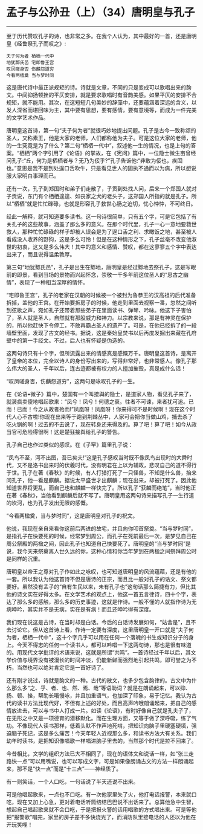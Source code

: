 # 孟子与公孙丑（上）（34）唐明皇与孔子

------

至于历代赞叹孔子的诗，也非常之多。在我个人认为，其中最好的一首，还是唐明皇《经鲁祭孔子而叹之》:
```
夫子何为者 栖栖一代中
地犹鄹氏邑 宅即鲁王宫
叹凤嗟身否 伤麟怨道穷
今看两楹奠 当与梦时同
```
这是唐代诗中最正派规矩的诗。诗就是文章，不同的只是变成可以歌唱出来的韵文。中间抑扬顿挫的平仄安排，就是要求歌唱时有音韵美感。如果平仄的安排不合规矩，就不能用。其次，在这短短几句美妙的辞藻中，还要蕴涵着深远的含义，以发人深省而堪回味为主，其中要有思想，要有感情，要有意境等，而成为一件完美的文学艺术作品。

唐明皇这首诗，第一句“夫子何为者”就很巧妙地提出问题。孔子是古今一致称颂的圣人，又称素王，他是大家的老师，人们都称他为夫子。可是这位大家的老师，他的一生究竟是为了什么？第二句“栖栖一代中”，叙述他一生的情况，也是上句的答案。“栖栖”两个字引用了《论语》的掌故，在《宪问》篇中，一位隐士微生亩曾经问孔子:“丘，何为是栖栖者与？无乃为佞乎?”孔子告诉他:“非敢为佞也，疾固也。”意思是我不是到处逞口舌吹牛，只是看见世人的固执不通而以为病，所以想说服大家明白事理而已。

还有一次，孔子到郑国时和弟子们走散了，子贡到处找人问，后来一个郑国人就对子贡说，东门有个栖栖遑遑、如丧家之犬的老头子，这郑国人所指的就是孔子。所以“栖栖”就是忙忙碌碌，也就是形容孔子救世心肠之迫切，忧心忡忡，不可终日。

经此一解释，就可知道要多读书。这一句诗很简单，只有五个字，可是它包括了有关孔子的这些故事，涵盖了那么多的意义。在那个时代里，孔子一心一意地要救世救人，那种忙忙碌碌的样子却被人误会是为了逞口舌之利、求瞰饭之地，甚至被人看成没人收养的野狗，这是多么可怜！但是在这种情形之下，孔子丝毫不改变他淑世的初衷，这又是多么伟大！其中的意义和感情、赞叹，都在这寥寥五个字中表达出来了，而且说得温柔敦厚。

第三句“地犹鄹氏邑”，孔子是出生在鄹地，唐明皇是经过鄹地去祭孔子，这是写眼前的即景，看到当场的景物而兴起怀念，崇敬一千多年前这位圣人的“思古之幽情”，表现了一种相当深厚的情怀。

“宅即鲁王宫”，孔子的老家在汉朝的时候被一个被封为鲁恭王的汉高祖的后代准备拆掉，盖他的王宫。在开始要拆房子的时候，他走到里面去视察一番，忽然之间听到弦歌之声，宛如孔子还带着那些弟子在里面读书、弹琴、吟咏。他这下子害怕了，圣人就是圣人，自然就有那股威力和神力。以宗教来说，那是有神灵在保护的，所以他赶快下令停工，不敢再霸占圣人的遗产了。可是，在他已经拆了的一段墙壁里面，发现了古文的经书。据说，这是秦始皇焚书以后再度发掘出来藏在孔府壁中的第一手经文。不过，后人也有怀疑是伪造的。

这两句诗只有十个字，但所流露出来的情感真是感慨万千。唐明皇这首诗，是离开了皇帝的本位，完全以诗人的身份写出来的，写得非常好，也非常感人。像孔子那么伟大的圣人，千年以后，连古迹都被有权力的人擅加摧毁，真是成什么话！

“叹凤嗟身否，伤麟怨道穷”，这两句是咏叹孔子的一生。

在《论语•微子》篇中，楚国有一个叫接舆的隐士，是道家人物，看见孔子来了，就装疯卖傻地唱起歌来：“凤兮！凤兮！何德之衰。往者不可谏，来者犹可追。已而！已而！今之从政者殆而!”凤凰呀！凤凰呀！你来得可不是时候啊！现在这个时代人心不古啦!你现在出来等于跑到荆棘丛中，人家可会把你当做山鸡，捕去杀了吃火锅的啊！过去的不去说了，现在转身还来得及的。算了吧！算了吧！如今从政当官可危险得很啊！这是楚狂接舆给孔子的警告。

孔子自己也作过类似的感叹。在《子罕》篇里孔子说：

“凤鸟不至，河不出图，吾已矣夫!”这是孔子感叹当时既不像凤鸟出现时的大舜时代，又不是洛书出来时的伏羲时代，没有明君在上以为辅政，悲叹自己的道不得行于世。孔子在著《春秋》的时候，有人打猎打死了一只怪兽，不知是什么兽，抬来问孔子，他一看是麒麟。据说太平盛世才出麒麟；现在出来，却被打死了。因此他知道世界将更乱，而自己也和麒麟一样快完了。所以孔子“获麟而绝笔”，当时他正在著《春秋》，当他看到麒麟后就不写了。唐明皇用这两句诗来描写孔子一生行道的坎河，也为孔子发出无限的感慨。

“今看两楹奠，当与梦时同”，这是唐明皇对孔子的祝文。

他说，我现在亲自来看你这前后两进的故宅，并且向你叩首祭奠。“当与梦时同”，是指孔子在快要死的时候，经常梦到周公，而孔子在死前最后一次，是梦见自己在周公祭殿的两楹之间，因此孔子也知道自己快要死了。唐明皇的“当与梦时同”是说，我今天来祭奠离人世久远的你，这种心情和你当年梦到在两楹之间祭拜周公时是同样的沉重。

唐明皇以帝王之尊对孔子作如此之咏叹，也可知道唐明皇的风流蕴藉，还是有他的一套。所以我认为他这首诗不但是唐诗的正宗，而且比一般对孔子的诰文、祭文都要好。虽然没有孟子的“自有生民以来，未有孔子也”这句话那么简捷有力，但比其他的诗文实在好得太多。在文学艺术的观点上，他这一首五言律诗，四十个字，表达了那么多的感触，那么多的历史事迹，这就是作诗。一般不懂的人就指作诗为无病呻吟，其实并不是无病，实在是有病！而且还呻吟得有深度。

我们现在说这是古诗，在当时却是白话。今后的白话诗发展如何，“姑舍是”，且不去讨论它。但从这首诗上看，作诗一定要有深度，这里唐明皇一开口就是“夫子何为者，栖栖一代中”，这十个字几乎可以用在任何一个落魄的书生或知识分子的身上。今天不得志的任何一个读书人，都可以吟唱一下这两句诗，那也是很有味道的。用现代文学批评的术语来说，这就是所谓“共鸣”。一首诗经过千年以后，其文学价值与境界没有被漫长的时间冲淡，仍能新鲜而强烈地引起共鸣，即可誉之为不朽，当然也可以绝对肯定它是一首好诗了。

还有刚才说过，诗就是韵文的一种。古代的散文，也多少包含韵律的。古文中为什么那么多“之、乎、者、也、然、焉、哉”等语助词？就是在朗诵起来，可以抑、扬、顿、挫，帮助长哦慢咏，并且加重语气，也加深了印象，易于记忆。我认为古代的读书方法比现代好，不但有上述的好处，而且高声吟哦朗诵起来，把自己的感情放进去，可以与书中人打成一片。如读《论语》，有时好像自己就是孔夫子了，在无形之中又是一项德育的潜移默化。而在生理方面，又等于做了深呼吸，练了气功。不像现代人读书那样，低着头默不作声地死啃，把知识向脑子里硬塞硬填，强迫脑子死记，这是多么痛苦！今天年轻人近视那么多，和读书方法大有关系。我们幼年时读书，是把知识像唱歌一样唱进脑子里去的，当然那个时代是拉不回来了。

今昔相比，文学的组织方法已大不相同了，现在的语体文和说话一样，如“张三走路快一点”可以用嘴说，也可以写成文字，可是如果像朗诵古文的方法一样朗诵起来，那不是“快一点”而是“十三点”——神经质了。

有一则笑话，一个人口吃，一句话说了半天还说不出来。

可是他唱起歌来，一点也不口吃。有一次他家里失了火，他打电话报警，本来就口吃，现在又加上心急，更对着电话听筒结结巴巴说不出话来了。总算他急中生智，想起自己唱起歌来就不会口吃，于是把报火警的话用唱歌的方式唱出来。可是等他把“报警歌”唱完，家里的房子差不多快烧光了，而消防队里接电话的人还以为他在开玩笑哩！

